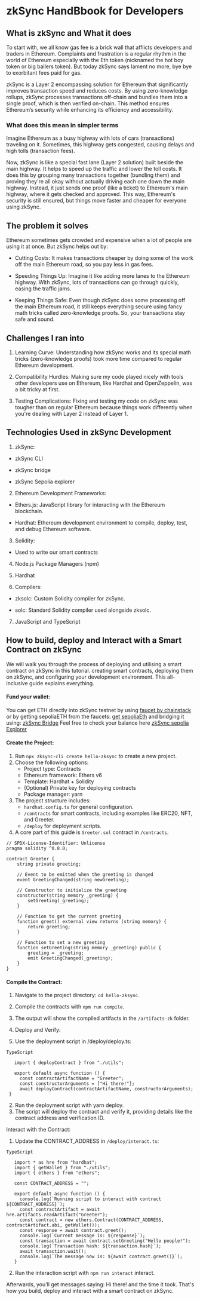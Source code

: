 # zkSync HandBbook for Developers


## What is zkSync and What it does

To start with, we all know gas fee is a brick wall that afflicts developers and traders in Ethereum. Complaints and frustration is a regular rhythm in the world of Ethereum especially with the Eth token (nicknamed the hot boy token or big ballers token).
But today zkSync says lament no more, bye bye to exorbitant fees paid for gas.

zkSync is a Layer 2 encompassing solution for Ethereum that significantly improves transaction speed and reduces costs. By using zero-knowledge rollups, zkSync processes transactions off-chain and bundles them into a single proof, which is then verified on-chain. This method ensures Ethereum’s security while enhancing its efficiency and accessibility.

### What does this mean in simpler terms

Imagine Ethereum as a busy highway with lots of cars (transactions) traveling on it. Sometimes, this highway gets congested, causing delays and high tolls (transaction fees).

Now, zkSync is like a special fast lane (Layer 2 solution) built beside the main highway. It helps to speed up the traffic and lower the toll costs. It does this by grouping many transactions together (bundling them) and proving they're all okay without actually driving each one down the main highway. Instead, it just sends one proof (like a ticket) to Ethereum's main highway, where it gets checked and approved. This way, Ethereum's security is still ensured, but things move faster and cheaper for everyone using zkSync.



## The problem it solves

Ethereum sometimes gets crowded and expensive when a lot of people are using it at once. But zkSync helps out by:

- Cutting Costs: It makes transactions cheaper by doing some of the work off the main Ethereum road, so you pay less in gas fees.

- Speeding Things Up: Imagine it like adding more lanes to the Ethereum highway. With zkSync, lots of transactions can go through quickly, easing the traffic jams.

- Keeping Things Safe: Even though zkSync does some processing off the main Ethereum road, it still keeps everything secure using fancy math tricks called zero-knowledge proofs. So, your transactions stay safe and sound.

## Challenges I ran into
1. Learning Curve: Understanding how zkSync works and its special math tricks (zero-knowledge proofs) took more time compared to regular Ethereum development.

2. Compatibility Hurdles: Making sure my code played nicely with tools other developers use on Ethereum, like Hardhat and OpenZeppelin, was a bit tricky at first.

3. Testing Complications: Fixing and testing my code on zkSync was tougher than on regular Ethereum because things work differently when you're dealing with Layer 2 instead of Layer 1.



## Technologies Used in zkSync Development 
1. zkSync:

  - zkSync CLI

  - zkSync bridge

  - zkSync Sepolia explorer

2. Ethereum Development Frameworks:

  - Ethers.js: JavaScript library for interacting with the Ethereum blockchain.

  - Hardhat: Ethereum development environment to compile, deploy, test, and debug Ethereum software.

3. Solidity:

  - Used to write our smart contracts

4. Node.js Package Managers (npm)

5. Hardhat 

6. Compilers:

  - zksolc: Custom Solidity compiler for zkSync.

  - solc: Standard Solidity compiler used alongside zksolc.

7. JavaScript and TypeScript
## How to build, deploy and Interact with a Smart Contract on zkSync

We will walk you through the process of deploying and utilising a smart contract on zkSync in this tutorial. creating smart contracts, deploying them on zkSync, and configuring your development environment. This all-inclusive guide explains everything.

#### Fund your wallet:

You can get ETH directly into zkSync testnet by using [faucet by chainstack](https://faucet.chainstack.com/zksync-testnet-faucet) or by getting sepoliaETH from the faucets: [get sepoliaEth](https://docs.zksync.io/build/tooling/network-faucets.html) and bridging it using: [zkSync Bridge](https://portal.zksync.io/bridge/?network=sepolia) Feel free to check your balance here [zkSync sepolia Explorer](https://sepolia.explorer.zksync.io)

#### Create the Project:

1. Run `npx zksync-cli create hello-zksync` to create a new project.
2. Choose the following options:
   - Project type: Contracts
   - Ethereum framework: Ethers v6
   - Template: Hardhat + Solidity
   - (Optional) Private key for deploying contracts
   - Package manager: yarn
3. The project structure includes:
   - `hardhat.config.ts` for general configuration.
   - `/contracts` for smart contracts, including examples like ERC20, NFT, and Greeter.
   - `/deploy` for deployment scripts.
4. A core part of this guide is `Greeter.sol` contract in `/contracts`.

```
// SPDX-License-Identifier: Unlicense
pragma solidity ^0.8.0;

contract Greeter {
    string private greeting;

    // Event to be emitted when the greeting is changed
    event GreetingChanged(string newGreeting);

    // Constructor to initialize the greeting
    constructor(string memory _greeting) {
        setGreeting(_greeting);
    }

    // Function to get the current greeting
    function greet() external view returns (string memory) {
        return greeting;
    }

    // Function to set a new greeting
    function setGreeting(string memory _greeting) public {
        greeting = _greeting;
        emit GreetingChanged(_greeting);
    }
}

```
#### Compile the Contract:

1. Navigate to the project directory: `cd hello-zksync`.
2. Compile the contracts with `npm run compile`.
3. The output will show the compiled artifacts in the `/artifacts-zk` folder.

4. Deploy and Verify:
1. Use the deployment script in /deploy/deploy.ts:

```   
TypeScript

   import { deployContract } from "./utils";

   export default async function () {
     const contractArtifactName = "Greeter";
     const constructorArguments = ["Hi there!"];
     await deployContract(contractArtifactName, constructorArguments);
 }
```

2. Run the deployment script with yarn deploy.
3. The script will deploy the contract and verify it, providing details like the contract address and verification ID.

Interact with the Contract:
1. Update the CONTRACT_ADDRESS in `/deploy/interact.ts`:

```  
TypeScript

   import * as hre from "hardhat";
   import { getWallet } from "./utils";
   import { ethers } from "ethers";

   const CONTRACT_ADDRESS = "";

   export default async function () {
     console.log(`Running script to interact with contract ${CONTRACT_ADDRESS}`);
     const contractArtifact = await hre.artifacts.readArtifact("Greeter");
     const contract = new ethers.Contract(CONTRACT_ADDRESS, contractArtifact.abi, getWallet());
     const response = await contract.greet();
     console.log(`Current message is: ${response}`);
     const transaction = await contract.setGreeting("Hello people!");
     console.log(`Transaction hash: ${transaction.hash}`);
     await transaction.wait();
     console.log(`The message now is: ${await contract.greet()}`);
   }
```  

2. Run the interaction script with `npm run interact` interact.

Afterwards, you'll get messages saying: Hi there! and the time it took. That's how you build, deploy and interact with a smart contract on zkSync. 
